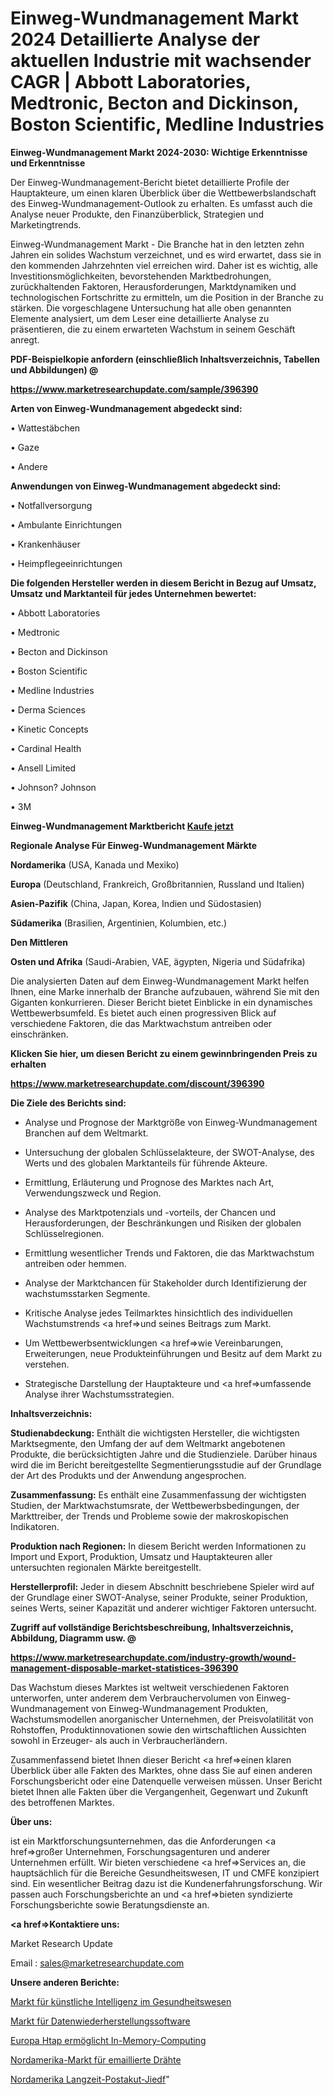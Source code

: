 # Einweg-Wundmanagement Markt 2024 Detaillierte Analyse der aktuellen Industrie mit wachsender CAGR | Abbott Laboratories, Medtronic, Becton and Dickinson, Boston Scientific, Medline Industries

<strong>Einweg-Wundmanagement Markt 2024-2030: Wichtige Erkenntnisse und Erkenntnisse</strong>

Der Einweg-Wundmanagement-Bericht bietet detaillierte Profile der Hauptakteure, um einen klaren Überblick über die Wettbewerbslandschaft des Einweg-Wundmanagement-Outlook zu erhalten. Es umfasst auch die Analyse neuer Produkte, den Finanzüberblick, Strategien und Marketingtrends.

Einweg-Wundmanagement Markt - Die Branche hat in den letzten zehn Jahren ein solides Wachstum verzeichnet, und es wird erwartet, dass sie in den kommenden Jahrzehnten viel erreichen wird. Daher ist es wichtig, alle Investitionsmöglichkeiten, bevorstehenden Marktbedrohungen, zurückhaltenden Faktoren, Herausforderungen, Marktdynamiken und technologischen Fortschritte zu ermitteln, um die Position in der Branche zu stärken. Die vorgeschlagene Untersuchung hat alle oben genannten Elemente analysiert, um dem Leser eine detaillierte Analyse zu präsentieren, die zu einem erwarteten Wachstum in seinem Geschäft anregt.



<strong><b>PDF-Beispielkopie anfordern (einschließlich Inhaltsverzeichnis, Tabellen und Abbildungen) @ </b></strong>

<strong><a href=https://www.marketresearchupdate.com/sample/396390>

<strong>https://www.marketresearchupdate.com/sample/396390</u></a></strong></strong>



<strong>Arten von Einweg-Wundmanagement abgedeckt sind:</strong>

• Wattestäbchen

• Gaze

• Andere



<strong>Anwendungen von Einweg-Wundmanagement abgedeckt sind:</strong>

• Notfallversorgung

• Ambulante Einrichtungen

• Krankenhäuser

• Heimpflegeeinrichtungen



<strong>Die folgenden Hersteller werden in diesem Bericht in Bezug auf Umsatz, Umsatz und Marktanteil für jedes Unternehmen bewertet:</strong>

• Abbott Laboratories

• Medtronic

• Becton and Dickinson

• Boston Scientific

• Medline Industries

• Derma Sciences

• Kinetic Concepts

• Cardinal Health

• Ansell Limited

• Johnson? Johnson

• 3M



<strong>Einweg-Wundmanagement Marktbericht <a href=https://www.marketresearchupdate.com/buynow/396390>Kaufe jetzt</a></strong>



<strong>Regionale Analyse Für Einweg-Wundmanagement Märkte</strong>



<strong>Nordamerika</strong> (USA, Kanada und Mexiko)



<strong>Europa</strong> (Deutschland, Frankreich, Großbritannien, Russland und Italien)



<strong>Asien-Pazifik</strong> (China, Japan, Korea, Indien und Südostasien)



<strong>Südamerika</strong> (Brasilien, Argentinien, Kolumbien, etc.)



<strong>Den Mittleren</strong> 

<strong>Osten und Afrika</strong> (Saudi-Arabien, VAE, ägypten, Nigeria und Südafrika)

Die analysierten Daten auf dem Einweg-Wundmanagement Markt helfen Ihnen, eine Marke innerhalb der Branche aufzubauen, während Sie mit den Giganten konkurrieren. Dieser Bericht bietet Einblicke in ein dynamisches Wettbewerbsumfeld. Es bietet auch einen progressiven Blick auf verschiedene Faktoren, die das Marktwachstum antreiben oder einschränken.



<strong>Klicken Sie hier, um diesen Bericht zu einem gewinnbringenden Preis zu erhalten
</strong>

<strong><a href=https://www.marketresearchupdate.com/discount/396390>https://www.marketresearchupdate.com/discount/396390</b></u></strong></a>



<strong>Die Ziele des Berichts sind:</strong>

- Analyse und Prognose der Marktgröße von Einweg-Wundmanagement Branchen auf dem Weltmarkt.

- Untersuchung der globalen Schlüsselakteure, der SWOT-Analyse, des Werts und des globalen Marktanteils für führende Akteure.

- Ermittlung, Erläuterung und Prognose des Marktes nach Art, Verwendungszweck und Region.

- Analyse des Marktpotenzials und -vorteils, der Chancen und Herausforderungen, der Beschränkungen und Risiken der globalen Schlüsselregionen.

- Ermittlung wesentlicher Trends und Faktoren, die das Marktwachstum antreiben oder hemmen.

- Analyse der Marktchancen für Stakeholder durch Identifizierung der wachstumsstarken Segmente.

- Kritische Analyse jedes Teilmarktes hinsichtlich des individuellen Wachstumstrends <a href=>und</a> seines Beitrags zum Markt.

- Um Wettbewerbsentwicklungen <a href=>wie</a> Vereinbarungen, Erweiterungen, neue Produkteinführungen und Besitz auf dem Markt zu verstehen.

- Strategische Darstellung der Hauptakteure und <a href=>umfas</a>sende Analyse ihrer Wachstumsstrategien.



<strong>Inhaltsverzeichnis:</strong>



<strong>Studienabdeckung:</strong> Enthält die wichtigsten Hersteller, die wichtigsten Marktsegmente, den Umfang der auf dem Weltmarkt angebotenen Produkte, die berücksichtigten Jahre und die Studienziele. Darüber hinaus wird die im Bericht bereitgestellte Segmentierungsstudie auf der Grundlage der Art des Produkts und der Anwendung angesprochen.



<strong>Zusammenfassung:</strong> Es enthält eine Zusammenfassung der wichtigsten Studien, der Marktwachstumsrate, der Wettbewerbsbedingungen, der Markttreiber, der Trends und Probleme sowie der makroskopischen Indikatoren.



<strong>Produktion nach Regionen:</strong> In diesem Bericht werden Informationen zu Import und Export, Produktion, Umsatz und Hauptakteuren aller untersuchten regionalen Märkte bereitgestellt.



<strong>Herstellerprofil:</strong> Jeder in diesem Abschnitt beschriebene Spieler wird auf der Grundlage einer SWOT-Analyse, seiner Produkte, seiner Produktion, seines Werts, seiner Kapazität und anderer wichtiger Faktoren untersucht.



<strong><b>Zugriff auf vollständige Berichtsbeschreibung, Inhaltsverzeichnis, Abbildung, Diagramm usw. @ </b></strong>

<strong><a href=https://www.marketresearchupdate.com/industry-growth/wound-management-disposable-market-statistices-396390>https://www.marketresearchupdate.com/industry-growth/wound-management-disposable-market-statistices-396390</a></strong>

Das Wachstum dieses Marktes ist weltweit verschiedenen Faktoren unterworfen, unter anderem dem Verbrauchervolumen von Einweg-Wundmanagement von Einweg-Wundmanagement Produkten, Wachstumsmodellen anorganischer Unternehmen, der Preisvolatilität von Rohstoffen, Produktinnovationen sowie den wirtschaftlichen Aussichten sowohl in Erzeuger- als auch in Verbraucherländern.

Zusammenfassend bietet Ihnen dieser Bericht <a href=>einen</a> klaren Überblick über alle Fakten des Marktes, ohne dass Sie auf einen anderen Forschungsbericht oder eine Datenquelle verweisen müssen. Unser Bericht bietet Ihnen alle Fakten über die Vergangenheit, Gegenwart und Zukunft des betroffenen Marktes.



<strong>Über uns:</strong>

 ist ein Marktforschungsunternehmen, das die Anforderungen <a href=>großer</a> Unternehmen, Forschungsagenturen und anderer Unternehmen erfüllt. Wir bieten verschiedene <a href=>Services</a> an, die hauptsächlich für die Bereiche Gesundheitswesen, IT und CMFE konzipiert sind. Ein wesentlicher Beitrag dazu ist die Kundenerfahrungsforschung. Wir passen auch Forschungsberichte an und <a href=>bieten</a> syndizierte Forschungsberichte sowie Beratungsdienste an.



<strong><a href=>Kontaktiere uns:</a></strong>

Market Research Update

Email : sales@marketresearchupdate.com



<strong>Unsere anderen Berichte:</strong>

<a href=https://www.linkedin.com/pulse/artificial-intelligence-ai-healthcare-market-3f>Markt für künstliche Intelligenz im Gesundheitswesen</a>

<a href=https://www.linkedin.com/pulse/data-recovery-software-market-size-emerging-trends>Markt für Datenwiederherstellungssoftware</a>

<a href=https://www.linkedin.com/pulse/europe-htap-enabling-in-memory-computing>Europa Htap ermöglicht In-Memory-Computing</a>

<a href=https://www.linkedin.com/pulse/north-america-enameled-wire-market-2030-future-demand>Nordamerika-Markt für emaillierte Drähte</a>

<a href=https://www.linkedin.com/pulse/north-america-long-term-post-acute-jiedf/>Nordamerika Langzeit-Postakut-Jiedf</a>"
